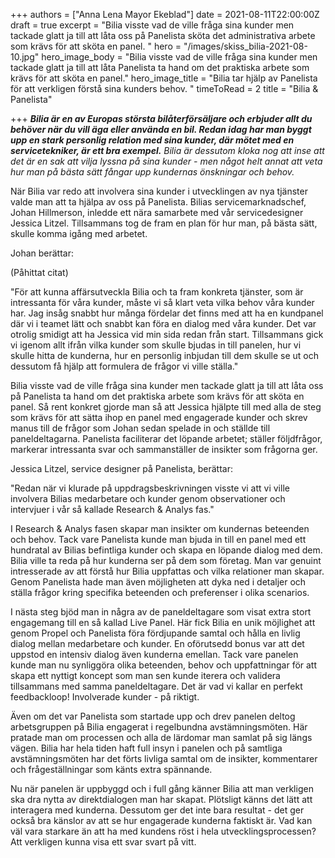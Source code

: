 +++
authors = ["Anna Lena Mayor Ekeblad"]
date = 2021-08-11T22:00:00Z
draft = true
excerpt = "Bilia visste vad de ville fråga sina kunder men tackade glatt ja till att låta oss på Panelista sköta det administrativa arbete som krävs för att sköta en panel. "
hero = "/images/skiss_bilia-2021-08-10.jpg"
hero_image_body = "Bilia visste vad de ville fråga sina kunder men tackade glatt ja till att låta Panelista ta hand om det praktiska arbete som krävs för att sköta en panel."
hero_image_title = "Bilia tar hjälp av Panelista för att verkligen förstå sina kunders behov. "
timeToRead = 2
title = "Bilia & Panelista"

+++
**_Bilia är en av Europas största bilåterförsäljare och erbjuder allt du behöver när du vill äga eller använda en bil. Redan idag har man byggt upp en stark personlig relation med sina kunder, där mötet med en servicetekniker, är ett bra exempel._** _Bilia är dessutom kloka nog att inse att det är en sak att vilja lyssna på sina kunder - men något helt annat att veta hur man på bästa sätt fångar upp kundernas önskningar och behov._

När Bilia var redo att involvera sina kunder i utvecklingen av nya tjänster valde man att ta hjälpa av oss på Panelista. Bilias servicemarknadschef, Johan Hillmerson, inledde ett nära samarbete med vår servicedesigner Jessica Litzel. Tillsammans tog de fram en plan för hur man, på bästa sätt, skulle komma igång med arbetet.

Johan berättar:

(Påhittat citat)

"För att kunna affärsutveckla Bilia och ta fram konkreta tjänster, som är intressanta för våra kunder, måste vi så klart veta vilka behov våra kunder har. Jag insåg snabbt hur många fördelar det finns med att ha en kundpanel där vi i teamet lätt och snabbt kan föra en dialog med våra kunder. Det var otrolig smidigt att ha Jessica vid min sida redan från start. Tillsammans gick vi igenom allt ifrån vilka kunder som skulle bjudas in till panelen, hur vi skulle hitta de kunderna, hur en personlig inbjudan till dem skulle se ut och dessutom få hjälp att formulera de  frågor vi ville ställa."

Bilia visste vad de ville fråga sina kunder men tackade glatt ja till att låta oss på Panelista ta hand om det praktiska arbete som krävs för att sköta en panel. Så rent konkret gjorde man så att Jessica hjälpte till med alla de steg som krävs för att sätta ihop en panel med engagerade kunder och skrev manus till de frågor som Johan sedan spelade in och ställde till paneldeltagarna. Panelista faciliterar det löpande arbetet; ställer följdfrågor, markerar intressanta svar och sammanställer de insikter som frågorna ger.

Jessica Litzel, service designer på Panelista, berättar:

"Redan när vi klurade på uppdragsbeskrivningen visste vi att vi ville involvera Bilias medarbetare och kunder genom observationer och intervjuer i vår så kallade Research & Analys fas."

I Research & Analys fasen skapar man insikter om kundernas beteenden och behov. Tack vare Panelista kunde man bjuda in till en panel med ett hundratal av Bilias befintliga kunder och skapa en löpande dialog med dem. Bilia ville ta reda på hur kunderna ser på dem som företag. Man var genuint intresserade av att förstå hur Bilia uppfattas och vilka relationer man skapar. Genom Panelista hade man även möjligheten att dyka ned i detaljer och ställa frågor kring specifika beteenden och preferenser i olika scenarios.

I nästa steg bjöd man in några av de paneldeltagare som visat extra stort engagemang till en så kallad Live Panel. Här fick Bilia en unik möjlighet att genom Propel och Panelista föra fördjupande samtal och hålla en livlig dialog mellan medarbetare och kunder. En oförutsedd bonus var att det uppstod en intensiv dialog även kunderna emellan. Tack vare panelen kunde man nu synliggöra olika beteenden, behov och uppfattningar för att skapa ett nyttigt koncept som man sen kunde iterera och validera tillsammans med samma paneldeltagare. Det är vad vi kallar en perfekt feedbackloop! Involverade kunder - på riktigt.

Även om det var Panelista som startade upp och drev panelen deltog arbetsgruppen på Bilia engagerat i regelbundna avstämningsmöten. Här pratade man om processen och alla de lärdomar man samlat på sig längs vägen. Bilia har hela tiden haft full insyn i panelen och på samtliga avstämningsmöten har det förts livliga samtal om de insikter, kommentarer och frågeställningar som känts extra spännande.

Nu när panelen är uppbyggd och i full gång känner Bilia att man verkligen ska dra nytta av direktdialogen man har skapat. Plötsligt känns det lätt att interagera med kunderna. Dessutom ger det inte bara resultat - det ger också bra känslor av att se hur engagerade kunderna faktiskt är. Vad kan väl vara starkare än att ha med kundens röst i hela utvecklingsprocessen? Att verkligen kunna visa ett svar svart på vitt.